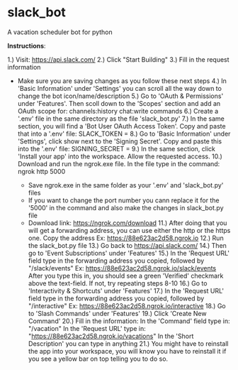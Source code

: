 # slack_bot
A vacation scheduler bot for python


**Instructions**:

1.) Visit: https://api.slack.com/
2.) Click "Start Building"
3.) Fill in the request information
* Make sure you are saving changes as you follow these next steps
4.) In 'Basic Information' under 'Settings' you can scroll all the way down to change the bot icon/name/description
5.) Go to 'OAuth & Permissions' under 'Features'. Then scoll down to the 'Scopes' section and add an OAuth scope for:
	channels:history
	chat:write
	commands
6.) Create a '.env' file in the same directory as the file 'slack_bot.py'
7.) In the same section, you will find a 'Bot User OAuth Access Token'. Copy and paste that into a '.env' file:
	SLACK_TOKEN = <your token>
8.) Go to 'Basic Information' under 'Settings', click show next to the 'Signing Secret'. Copy and paste this into the '.env' file:
	SIGNING_SECRET = <your signing secret>
9.) In the same section, click 'Install your app' into the workspace. Allow the requested access.
10.) Download and run the ngrok.exe file. In the file type in the command:
	ngrok http 5000
	* Save ngrok.exe in the same folder as your '.env' and 'slack_bot.py' files
	* If you want to change the port number you cann replace it for the '5000' in the command and also make the changes in slack_bot.py file
	* Download link: https://ngrok.com/download
11.) After doing that you will get a forwarding address, you can use either the http or the https one. Copy the address
	Ex: https://88e623ac2d58.ngrok.io
12.) Run the slack_bot.py file
13.) Go back to https://api.slack.com/
14.) Then go to 'Event Subscriptions' under 'Features'
15.) In the 'Request URL' field type in the forwarding address you copied, followed by "/slack/events"
	Ex: https://88e623ac2d58.ngrok.io/slack/events
	After you type this in, you should see a green 'Verified' checkmark above the text-field. If not, try repeating steps 8-10
16.) Go to 'Interactivity & Shortcuts' under 'Features'
17.) In the 'Request URL' field type in the forwarding address you copied, followed by "/interactive"
	Ex: https://88e623ac2d58.ngrok.io/interactive
18.) Go to 'Slash Commands' under 'Features'
19.) Click 'Create New Command'
20.) Fill in the information:
	In the 'Command' field type in: "/vacation"
	In the 'Request URL' type in: "https://88e623ac2d58.ngrok.io/vacations"
	In the 'Short Description' you can type in anything
21.) You might have to reinstall the app into your workspace, you will know you have to reinstall it if you see a yellow bar on top telling you to do so.
